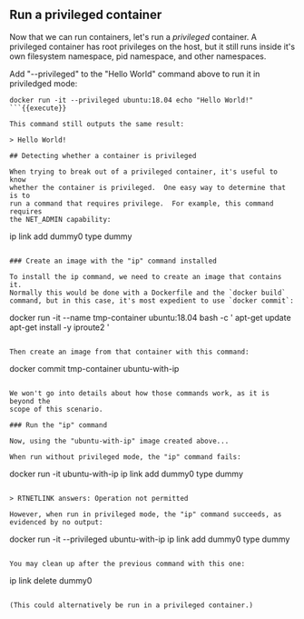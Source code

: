 ## Run a privileged container

Now that we can run containers, let's run a _privileged_ container.  A
privileged container has root privileges on the host, but it still runs
inside it's own filesystem namespace, pid namespace, and other namespaces.

Add "--privileged" to the "Hello World" command above to run it in
priviledged mode:

```
docker run -it --privileged ubuntu:18.04 echo "Hello World!"
```{{execute}}

This command still outputs the same result:

> Hello World!

## Detecting whether a container is privileged

When trying to break out of a privileged container, it's useful to know
whether the container is privileged.  One easy way to determine that is to
run a command that requires privilege.  For example, this command requires
the NET_ADMIN capability:

```
ip link add dummy0 type dummy
```

### Create an image with the "ip" command installed

To install the ip command, we need to create an image that contains it.
Normally this would be done with a Dockerfile and the `docker build`
command, but in this case, it's most expedient to use `docker commit`:

```
docker run -it --name tmp-container ubuntu:18.04 bash -c '
  apt-get update
  apt-get install -y iproute2
'
```{{execute}}

Then create an image from that container with this command:

```
docker commit tmp-container ubuntu-with-ip
```{{execute}}

We won't go into details about how those commands work, as it is beyond the
scope of this scenario.

### Run the "ip" command

Now, using the "ubuntu-with-ip" image created above...

When run without privileged mode, the "ip" command fails:

```
docker run -it ubuntu-with-ip   ip link add dummy0 type dummy
```{{execute}}

> RTNETLINK answers: Operation not permitted

However, when run in privileged mode, the "ip" command succeeds, as
evidenced by no output:

```
docker run -it --privileged ubuntu-with-ip   ip link add dummy0 type dummy
```{{execute}}

You may clean up after the previous command with this one:

```
ip link delete dummy0
```{{execute}}

(This could alternatively be run in a privileged container.)
